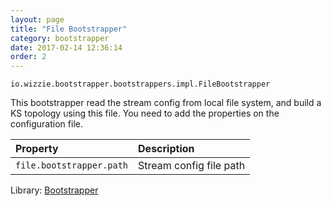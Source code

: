 ```yaml
---
layout: page
title: "File Bootstrapper"
category: bootstrapper
date: 2017-02-14 12:36:14
order: 2
---
```


`io.wizzie.bootstrapper.bootstrappers.impl.FileBootstrapper`

This bootstrapper read the stream config from local file system, and build a KS topology using this file. You need to add the properties on the configuration file.

| Property     | Description     | 
| :------------- | :-------------  | 
| `file.bootstrapper.path`      | Stream config file path      |

Library:  [Bootstrapper](https://github.com/wizzie-io/config-bootstrapper)